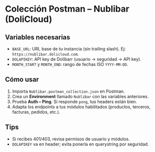# Colección Postman – Nublibar (DoliCloud)

## Variables necesarias
- `BASE_URL`: URL base de tu instancia (sin trailing slash). Ej: `https://nublibar.dolicloud.com`.
- `DOLAPIKEY`: API key de Dolibarr (usuario → seguridad → API key).
- `MONTH_START` y `MONTH_END`: rango de fechas ISO `YYYY-MM-DD`.

## Cómo usar
1. Importa `Nublibar.postman_collection.json` en Postman.
2. Crea un **Environment** llamado `Nublibar` con las variables anteriores.
3. Prueba **Auth – Ping**. Si responde `pong`, tus headers están bien.
4. Adapta los endpoints a tus módulos habilitados (productos, terceros, facturas, pedidos, etc.).

## Tips
- Si recibes 401/403, revisa permisos de usuario y módulos.
- `DOLAPIKEY` va en header; evita ponerla en querystring por seguridad.